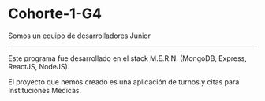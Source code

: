 # Cohorte-1-G4

Somos un equipo de desarrolladores Junior
*****************************************

Este programa fue desarrollado en el stack M.E.R.N. (MongoDB, Express, ReactJS, NodeJS).

El proyecto que hemos creado es una aplicación de turnos y citas para Instituciones Médicas.
